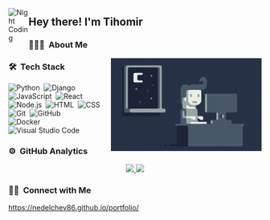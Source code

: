 

<img alt="Night Coding" src="./assets/Hand%20Wave.gif" width='40' align="left"/><h2>Hey there! I'm Tihomir</h2>

<!-- ## 👋 &nbsp;Hey there! I'm Tihomir -->

### 👨🏻‍💻 &nbsp;About Me



<img alt="Night Coding" src="https://raw.githubusercontent.com/Jonty16117/Jonty16117/main/assets/Night-Coding.gif" align="right"/>

### 🛠 &nbsp;Tech Stack

![Python](https://img.shields.io/badge/-Python-05122A?style=flat&logo=python)&nbsp;
![Django](https://img.shields.io/badge/-Django-05122A?style=flat&logo=django&logoColor=092E20)\
![JavaScript](https://img.shields.io/badge/-JavaScript-05122A?style=flat&logo=javascript)&nbsp;
![React](https://img.shields.io/badge/-React-05122A?style=flat&logo=react)&nbsp;
![Node.js](https://img.shields.io/badge/-Node.js-05122A?style=flat&logo=node.js)&nbsp;
![HTML](https://img.shields.io/badge/-HTML-05122A?style=flat&logo=HTML5)&nbsp;
![CSS](https://img.shields.io/badge/-CSS-05122A?style=flat&logo=CSS3&logoColor=1572B6)&nbsp;
![Git](https://img.shields.io/badge/-Git-05122A?style=flat&logo=git)&nbsp;
![GitHub](https://img.shields.io/badge/-GitHub-05122A?style=flat&logo=github)\
![Docker](https://img.shields.io/badge/-Docker-05122A?style=flat&logo=docker)\
![Visual Studio Code](https://img.shields.io/badge/-Visual%20Studio%20Code-05122A?style=flat&logo=visual-studio-code&logoColor=007ACC)&nbsp;

### ⚙️ &nbsp;GitHub Analytics

<p align="center">
<a href="https://github.com/Nedelchev86">
  <img height="150em" src="https://github-readme-stats-eight-theta.vercel.app/api?username=Nedelchev86&show_icons=true&theme=algolia&include_all_commits=true&count_private=true"/>
  <img height="150em%" src="https://github-readme-stats-eight-theta.vercel.app/api/top-langs/?username=Nedelchev86&layout=compact&theme=algolia"/>
</a>
</p>

### 🤝🏻 &nbsp;Connect with Me

https://nedelchev86.github.io/portfolio/
